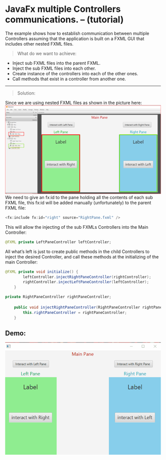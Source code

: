 # JavaFx multiple Controllers communications. – (tutorial)
The example shows how to establish communication between multiple Controllers assuming that the application is built on a FXML GUI that includes other nested FXML files.
> What do we want to achieve:

- Inject sub FXML files into the parent FXML.
- Inject the sub FXML files into each other.
- Create instance of the controllers into each of the other ones.
- Call methods that exist in a controller from another one.


------------

> Solution:

Since we are using nested FXML files as shown in the picture here:
![](/images/structure.jpg)
We need to give an fx:id to the pane holding all the contents of each sub FXML file, this fx:id will be added manually (unfortunately) to the parent FXML file:
```java
<fx:include fx:id="right" source="RightPane.fxml" />
```
This will allow the injecting of the sub FXMLs Controllers into the Main Controller:
```java
@FXML private LeftPaneController leftController;
```
All what’s left is just to create public methods in the child Controllers to inject the desired Controller, and call these methods at the initializing of the main Controller:

```java
@FXML private void initialize() {
		leftController.injectRightPaneController(rightController);
		rightController.injectLeftPaneController(leftController);
	}
```


```java
private RightPaneController rightPaneController;
	
	public void injectRightPaneController(RightPaneController rightPaneController) {
		this.rightPaneController = rightPaneController;
	}
```

## Demo:
![](/images/demo.gif)